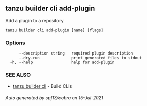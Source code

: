 ## tanzu builder cli add-plugin

Add a plugin to a repository

```
tanzu builder cli add-plugin [name] [flags]
```

### Options

```
      --description string   required plugin description
      --dry-run              print generated files to stdout
  -h, --help                 help for add-plugin
```

### SEE ALSO

* [tanzu builder cli](tanzu_builder_cli.md)	 - Build CLIs

###### Auto generated by spf13/cobra on 15-Jul-2021
